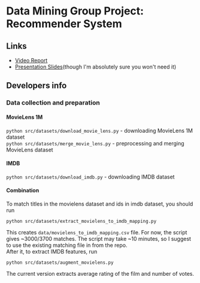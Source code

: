 # Data Mining Group Project: Recommender System
## Links
- [Video Report](https://youtu.be/JGu9R1OfJJ4)
- [Presentation Slides](https://docs.google.com/presentation/d/1-Jgbv7lyp4KOXJcu_9RxMHoH6h5NrO-Uhh0CArOElRs/edit?usp=sharing)(though I'm absolutely sure you won't need it)


## Developers info

### Data collection and preparation
#### MovieLens 1M
`python src/datasets/download_movie_lens.py` - downloading MovieLens 1M dataset  
`python src/datasets/merge_movie_lens.py` - preprocessing and merging MovieLens dataset

#### IMDB
`python src/datasets/download_imdb.py` - downloading IMDB dataset

#### Combination
To match titles in the movielens dataset and ids in imdb dataset, you should run
```
python src/datasets/extract_movielens_to_imdb_mapping.py
```  
This creates `data/movielens_to_imdb_mapping.csv` file. For now, the script gives 
~3000/3700 matches. The script may take ~10 minutes, so I suggest to use the 
existing matching file in from the repo.  
After it, to extract IMDB features, run
```
python src/datasets/augment_movielens.py
```  
The current version extracts average rating of the film and number of votes.

